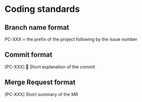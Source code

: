 # Coding standards

## Branch name format

PC-XXX = the prefix of the project following by the issue number

## Commit format

[PC-XXX] 🎨 Short explanation of the commit

## Merge Request format

[PC-XXX] Short summary of the MR

